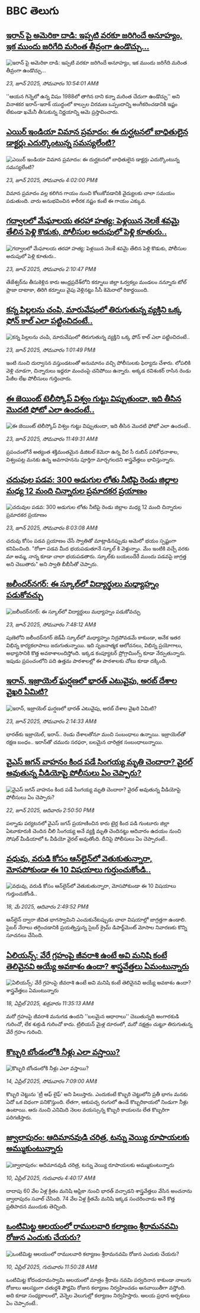 # BBC తెలుగు## [ఇరాన్ పై అమెరికా దాడి: ఇప్పటి వరకూ జరిగిందే అనూహ్యం, ఇక ముందు జరిగేది మరింత తీవ్రంగా ఉండొచ్చు...](https://www.bbc.com/telugu/articles/cx24w89p6p1o?at_campaign=githubrss)![ఇరాన్ పై అమెరికా దాడి: ఇప్పటి వరకూ జరిగిందే అనూహ్యం, ఇక ముందు జరిగేది మరింత తీవ్రంగా ఉండొచ్చు...](https://ichef.bbci.co.uk/ace/ws/240/cpsprodpb/468c/live/bf57b660-4fef-11f0-a95d-190a6e72b5bd.jpg)_23, జూన్ 2025, సోమవారం 10:54:01 AMకి_''ఆయన గిన్నెలో ఉన్న విషం 1988లో తాగిన దాని కన్నా మరింత చేదుగా ఉండొచ్చు'' అని  వినాశకర ఇరాన్-ఇరాక్ యుద్ధంలో  కాల్పుల విరమణ ఒప్పందాన్ని అంగీకరించడానికి ఇష్టం లేకుండా ఖమేనీ తీసుకున్న నిర్ణయాన్ని ఆమె ప్రస్తావించారు.## [ఎయిర్ ఇండియా విమాన ప్రమాదం: ఈ దుర్ఘటనలో బాధితులైన డాక్టర్లు ఎదుర్కొంటున్న సమస్యలేంటి?](https://www.bbc.com/telugu/articles/c74ze8pn77eo?at_campaign=githubrss)![ఎయిర్ ఇండియా విమాన ప్రమాదం: ఈ దుర్ఘటనలో బాధితులైన డాక్టర్లు ఎదుర్కొంటున్న సమస్యలేంటి?](https://ichef.bbci.co.uk/ace/ws/240/cpsprodpb/9c16/live/dad9daf0-5033-11f0-a466-d54f65b60deb.jpg)_23, జూన్ 2025, సోమవారం 4:02:00 PMకి_విమాన ప్రమాదం వల్ల కలిగిన గాయం నుంచి కోలుకోవడానికి వైద్యులకు చాలా సమయం పడుతుంది. వారు అనుభవించిన శారీరక నష్టం కంటే ఈ గాయం ఎక్కువ.## [గద్వాలలో మేఘాలయ తరహా హత్య: పెళ్లయిన నెలకే శవమై తేలిన పెళ్లి కొడుకు, పోలీసుల అదుపులో పెళ్లి కూతురు..](https://www.bbc.com/telugu/articles/c0rvq81pv9no?at_campaign=githubrss)![గద్వాలలో మేఘాలయ తరహా హత్య: పెళ్లయిన నెలకే శవమై తేలిన పెళ్లి కొడుకు, పోలీసుల అదుపులో పెళ్లి కూతురు..](https://ichef.bbci.co.uk/ace/ws/240/cpsprodpb/b4c2/live/932cfbe0-502b-11f0-bdf6-9d43c4322174.jpg)_23, జూన్ 2025, సోమవారం 2:10:47 PMకి_తేజేశ్వర్‌ను తీసుకెళ్లిన కారు ఆంధ్రప్రదేశ్‌లోని కర్నూలు జిల్లా ఓర్వకల్లు మండలం నన్నూరు టోల్ ప్లాజా దాటాకా, తిరిగి కర్నూలు వైపు వెళ్లినట్టు  సీసీ కెమెరాలో రికార్డయింది.## [కన్న పిల్లలను చంపి, మారువేషంలో తిరుగుతున్న వ్యక్తిని ఒక్క ఫోన్ కాల్ ఎలా పట్టించిదంటే..](https://www.bbc.com/telugu/articles/c70xqjyvqrqo?at_campaign=githubrss)![కన్న పిల్లలను చంపి, మారువేషంలో తిరుగుతున్న వ్యక్తిని ఒక్క ఫోన్ కాల్ ఎలా పట్టించిదంటే..](https://ichef.bbci.co.uk/ace/ws/240/cpsprodpb/1ba6/live/f80f0a80-5026-11f0-bdf6-9d43c4322174.jpg)_23, జూన్ 2025, సోమవారం 1:01:49 PMకి_ఇంటి నుంచి దుర్వాసన వస్తుండటంతో అనుమానం వచ్చి పోలీసులకు ఫిర్యాదు చేశారు. లోపలికి వెళ్లి చూడగా, చిన్నారులు ఇద్దరూ మంచంపై చనిపోయి ఉన్నారు. అక్కడ రవిశంకర్‌ రాసిన రెండు పేజీల లేఖ పోలీసులు గుర్తించారు.## [ఈ జెయింట్ టెలీస్కోప్‌ విశ్వం గుట్టు విప్పుతుందా, ఇది తీసిన మొదటి ఫోటో ఎలా ఉందంటే..](https://www.bbc.com/telugu/articles/cx2vy209qw1o?at_campaign=githubrss)![ఈ జెయింట్ టెలీస్కోప్‌ విశ్వం గుట్టు విప్పుతుందా, ఇది తీసిన మొదటి ఫోటో ఎలా ఉందంటే..](https://ichef.bbci.co.uk/ace/ws/240/cpsprodpb/9d7b/live/36393e80-5012-11f0-8c0a-5b816c079050.jpg)_23, జూన్ 2025, సోమవారం 11:49:31 AMకి_ప్రపంచంలోనే అత్యంత శక్తిమంతమైన డిజిటల్ కెమెరా ఉన్న వీర సీ రుబిన్ పరిశోధనాశాల, విశ్వంపట్ల మనకు ఉన్న అవగాహనను పూర్తిగా మార్చగలదని శాస్త్రవేత్తలు భావిస్తున్నారు.## [చదువుల పడవ: 300 అడుగుల లోతు నీటిపై రెండు జిల్లాల మధ్య 12 మంది చిన్నారుల ప్రమాదకర ప్రయాణం](https://www.bbc.com/telugu/articles/cedg8v2p02jo?at_campaign=githubrss)![చదువుల పడవ: 300 అడుగుల లోతు నీటిపై రెండు జిల్లాల మధ్య 12 మంది చిన్నారుల ప్రమాదకర ప్రయాణం](https://ichef.bbci.co.uk/ace/ws/240/cpsprodpb/d5ad/live/ba4f7ba0-4fed-11f0-8a10-cd6a01ff4d48.jpg)_23, జూన్ 2025, సోమవారం 8:03:08 AMకి_చదువు కోసం పడవ ప్రయాణం చేసే స్వాతితో మాట్లాడినప్పుడు ఆమెలో భయం స్పష్టంగా కనిపించింది. "రోజూ పడవ మీద భయపడుతూనే స్కూల్ కి వెళ్తున్నాం. మేం ఇంటికి వచ్చే వరకు మా అమ్మ, నాన్న కూడా చాలా భయపడతారు. స్కూల్‌కు బయలుదేరే ముందు పడవపై జాగ్రత్త అని చెబుతారు" అని స్వాతి బీబీసీతో చెప్పారు.## [జలీందర్‌నగర్‌: ఈ స్కూల్‌లో విద్యార్థులు మధ్యాహ్నం పడుకోవచ్చు](https://www.bbc.com/telugu/articles/ce3n2elzp35o?at_campaign=githubrss)![జలీందర్‌నగర్‌: ఈ స్కూల్‌లో విద్యార్థులు మధ్యాహ్నం పడుకోవచ్చు](https://ichef.bbci.co.uk/ace/ws/240/cpsprodpb/78ef/live/8e060810-4f85-11f0-86d5-3b52b53af158.jpg)_23, జూన్ 2025, సోమవారం 7:48:12 AMకి_పుణెలోని జలీందర్‌నగర్‌ జెడ్‌పీ స్కూల్‌లో మధ్యాహ్నం నిద్రపోవడమే కాకుండా, అనేక ఇతర విభిన్న కార్యకలాపాలు జరుగుతున్నాయి. ఇది సృజనాత్మక ఆలోచనలు, విభిన్న ప్రయోగాలు, అభ్యాసానికి కొత్త అవకాశాలందిస్తోంది. ఇక్కడ కంప్యూటర్ ప్రోగ్రామింగ్స్ కూడా నేర్పుతున్నారు. ఇపుడు ప్రపంచంలోని పది ఉత్తమ పాఠశాలల్లో ఈ పాఠశాలకు చోటు కూడా దక్కింది.## [ఇరాన్, ఇజ్రాయెల్ ఘర్షణలో భారత్ ఎటువైపు, అరబ్ దేశాల వైఖరి ఏమిటి?](https://www.bbc.com/telugu/articles/c9dgp6w9pn0o?at_campaign=githubrss)![ఇరాన్, ఇజ్రాయెల్ ఘర్షణలో భారత్ ఎటువైపు, అరబ్ దేశాల వైఖరి ఏమిటి?](https://ichef.bbci.co.uk/ace/ws/240/cpsprodpb/a829/live/64968450-4f71-11f0-8c47-237c2e4015f5.jpg)_23, జూన్ 2025, సోమవారం 2:14:33 AMకి_భారత్‌కు ఇజ్రాయెల్, ఇరాన్.. రెండు దేశాలతోనూ మంచి సంబంధాలు ఉన్నాయి.
ఇజ్రాయెల్‌తో రక్షణ బంధం.. ఇరాన్‌తో చమురు సరఫరా, బలమైన చారిత్రక సంబంధాలున్నాయి.## [వైఎస్‌ జగన్‌ వాహనం కింద పడే సింగయ్య మృతి చెందారా? వైరల్‌ అవుతున్న వీడియోపై పోలీసులు ఏం చెప్పారు?](https://www.bbc.com/telugu/articles/c0j41d5yx7po?at_campaign=githubrss)![వైఎస్‌ జగన్‌ వాహనం కింద పడే సింగయ్య మృతి చెందారా? వైరల్‌ అవుతున్న వీడియోపై పోలీసులు ఏం చెప్పారు?](https://ichef.bbci.co.uk/ace/ws/240/cpsprodpb/824f/live/b860e4c0-4f6e-11f0-8c47-237c2e4015f5.jpg)_22, జూన్ 2025, ఆదివారం 2:50:50 PMకి_పల్నాడు పర్యటనలో  వైఎస్‌ జగన్‌ ప్రయాణించిన కారు టైర్ల కింద పడి గుంటూరు జిల్లా ఏటూకూరుకి చెందిన చీలి సింగయ్య అనే వ్యక్తి మృతి చెందినట్టు ఆదివారం ఉదయం నుంచి సోషల్‌ మీడియాలో ఓ వీడియో వైరల్‌ అవుతోంది. దీనిపై పోలీసులు ఏం చెప్పారంటే..## [వధువు, వరుడి కోసం ఆన్‌లైన్‌లో వెతుకుతున్నారా, మోసపోకుండా ఈ 10 విషయాలు గుర్తుంచుకోండి..](https://www.bbc.com/telugu/articles/c5yrny82136o?at_campaign=githubrss)![వధువు, వరుడి కోసం ఆన్‌లైన్‌లో వెతుకుతున్నారా, మోసపోకుండా ఈ 10 విషయాలు గుర్తుంచుకోండి..](https://ichef.bbci.co.uk/ace/ws/240/cpsprodpb/74cc/live/3f04f8a0-28fe-11f0-8c66-ebf25fc2cfef.jpg)_18, మే 2025, ఆదివారం 2:49:52 PMకి_ఆన్‌లైన్ ద్వారా జీవిత భాగస్వామిని ఎంచుకునేటప్పుడు చాలా విషయాల్లో జాగ్రత్తగా ఉండాలి. సైబర్ నేరాలు తగ్గించడానికి ప్రయత్నిస్తున్న సైబర్ క్రైమ్ డిపార్ట్‌మెంట్ మోసాల నివారణకు కొన్ని సూచనలు చేసింది.## [ఏలియన్స్: వేరే గ్రహంపై జీవరాశి ఉంటే అవి మనిషి కంటే తెలివైనవి అయ్యే అవకాశం ఉందా? శాస్త్రవేత్తలు ఏమంటున్నారు](https://www.bbc.com/telugu/articles/cn7xelz1r85o?at_campaign=githubrss)![ఏలియన్స్: వేరే గ్రహంపై జీవరాశి ఉంటే అవి మనిషి కంటే తెలివైనవి అయ్యే అవకాశం ఉందా? శాస్త్రవేత్తలు ఏమంటున్నారు](https://ichef.bbci.co.uk/ace/ws/240/cpsprodpb/b07b/live/a29a56f0-1b9b-11f0-a455-cf1d5f751d2f.png)_18, ఏప్రిల్ 2025, శుక్రవారం 11:35:13 AMకి_మరో గ్రహంపై జీవరాశి మనుగడ ఉందని ''బలమైన ఆధారాలు'' చెబుతున్నది అంగారకుడి గురించో, లేక శుక్రుడి గురించో కాదు. ట్రిలియన్ మైళ్ల దూరంలో, మరో నక్షత్రం చుట్టూ తిరుగుతున్న వేరే గ్రహం గురించి.## [కొబ్బరి బోండంలోకి నీళ్లు ఎలా వస్తాయి?](https://www.bbc.com/telugu/articles/czjn4mzxxy8o?at_campaign=githubrss)![కొబ్బరి బోండంలోకి నీళ్లు ఎలా వస్తాయి?](https://ichef.bbci.co.uk/ace/ws/240/cpsprodpb/46c5/live/684a55e0-18fd-11f0-8b11-7756b7b808cc.jpg)_14, ఏప్రిల్ 2025, సోమవారం 7:09:00 AMకి_కొబ్బరి చెట్టును 'ట్రీ ఆఫ్ లైఫ్' అని పిలుస్తారు. ఎందుకంటే కొబ్బరి చెట్టులోని ప్రతీ భాగం మనకు ఏదో ఒక విధంగా పనికొస్తుంది. లేతగా, ఆకుపచ్చ రంగులో ఉండే కొబ్బరికాయలో నిండుగా నీళ్లు ఉంటాయి. ఆరు నుంచి ఎనిమిది నెలల వయస్సున్న కొబ్బరి కాయలను లేత కొబ్బరిగా పరిగణిస్తారు.## [జ్వాలాపురం: ఆదిమానవుడి చరిత్ర, టన్ను వెయ్యి రూపాయలకు అమ్ముకుంటున్నారు ](https://www.bbc.com/telugu/articles/creqqnwdd5qo?at_campaign=githubrss)![జ్వాలాపురం: ఆదిమానవుడి చరిత్ర, టన్ను వెయ్యి రూపాయలకు అమ్ముకుంటున్నారు ](https://ichef.bbci.co.uk/ace/ws/240/cpsprodpb/765e/live/b472e2d0-15b4-11f0-842b-a7355694993d.jpg)_10, ఏప్రిల్ 2025, గురువారం 4:40:17 AMకి_దాదాపు 60 వేల ఏళ్ల క్రితం మనిషి ఆఫ్రికా నుంచి భారత్ వచ్చాడని శాస్త్రవేత్తలు వేసిన అంచనాను జ్వాలాపురం సవాల్ చేసింది. 74 వేల ఏళ్ల క్రితమే మనిషి ఇక్కడ సంచరించాడు అనే కొత్త ప్రతిపాదన ముందుకు తెచ్చింది.## [ఒంటిమిట్ట ఆలయంలో రాములవారి కల్యాణం శ్రీరామనవమి రోజున ఎందుకు చేయరు?](https://www.bbc.com/telugu/articles/ce822j5e465o?at_campaign=githubrss)![ఒంటిమిట్ట ఆలయంలో రాములవారి కల్యాణం శ్రీరామనవమి రోజున ఎందుకు చేయరు?](https://ichef.bbci.co.uk/ace/ws/240/cpsprodpb/fed5/live/25534d40-1601-11f0-b58a-6113af226972.jpg)_10, ఏప్రిల్ 2025, గురువారం 11:50:28 AMకి_ఒంటిమిట్ట కోదండరామస్వామి ఆలయంలో మాత్రం శ్రీరామ నవమి పర్వదినాన కాకుండా నాలుగు రోజులు ఆలస్యంగా చతుర్దశి పౌర్ణమి రోజున కల్యాణం నిర్వహించడం ఆనవాయితీగా వస్తోంది. అది కూడా సంధ్యకాలంలో, వెన్నెల వెలుగుల్లో కల్యాణం నిర్వహిస్తారు. ఆలయ ప్రధాన అర్చకులు ఏం చెప్పారంటే..